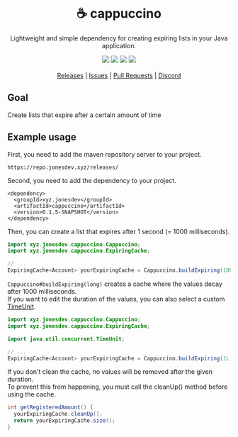 <div align="center">
  <!-- Introduction -->
  <p>
    <h1>☕ cappuccino</h1>
    Lightweight and simple dependency for creating expiring lists in your Java application.
  </p>

  <!-- Badges & icons -->
  [![](https://img.shields.io/github/v/release/jonesdevelopment/cappuccino)](https://github.com/jonesdevelopment/cappuccino/releases)
  [![](https://img.shields.io/github/issues/jonesdevelopment/cappuccino)](https://github.com/jonesdevelopment/cappuccino/issues)
  [![](https://img.shields.io/discord/923308209769426994.svg?logo=discord)](https://jonesdev.xyz/discord)
  [![](https://img.shields.io/badge/License-GPLv3-blue.svg)](https://www.gnu.org/licenses/gpl-3.0)
  <br>
  <br>
    <!-- Quick navigation -->
  [Releases](https://github.com/jonesdevelopment/cappuccino/releases)
  |
  [Issues](https://github.com/jonesdevelopment/cappuccino/issues)
  |
  [Pull Requests](https://github.com/jonesdevelopment/cappuccino/pulls)
  |
  [Discord](https://jonesdev.xyz/discord)
</div>

## Goal

Create lists that expire after a certain amount of time

## Example usage

First, you need to add the maven repository server to your project.

```
https://repo.jonesdev.xyz/releases/
```

Second, you need to add the dependency to your project.

```
<dependency>
  <groupId>xyz.jonesdev</groupId>
  <artifactId>cappuccino</artifactId>
  <version>0.1.5-SNAPSHOT</version>
</dependency>
```

Then, you can create a list that expires after 1 second (= 1000 milliseconds).

```java
import xyz.jonesdev.cappuccino.Cappuccino;
import xyz.jonesdev.cappuccino.ExpiringCache;

// ...
ExpiringCache<Account> yourExpiringCache = Cappuccino.buildExpiring(1000L);
```

`Cappuccino#buildExpiring(long)` creates a cache where the values decay after 1000 milliseconds.
<br>
If you want to edit the duration of the values, you can also select a
custom [TimeUnit](https://docs.oracle.com/javase/7/docs/api/java/util/concurrent/TimeUnit.html).

```java
import xyz.jonesdev.cappuccino.Cappuccino;
import xyz.jonesdev.cappuccino.ExpiringCache;

import java.util.concurrent.TimeUnit;

// ...
ExpiringCache<Account> yourExpiringCache = Cappuccino.buildExpiring(1L,TimeUnit.SECONDS);
```

If you don't clean the cache, no values will be removed after the given duration.
<br>
To prevent this from happening, you must call the cleanUp() method before using the cache.

```java
int getRegisteredAmount() {
  yourExpiringCache.cleanUp();
  return yourExpiringCache.size();
}
```
